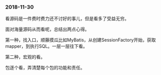 ### 2018-11-30

看源码是一件费时费力还不讨好的事儿，但是看多了受益无穷。

面对海量源码从而看呢，总结出两点心得。

第一种，找入口，顺藤摸瓜比如MyBatis，从创建SessionFactory开始，获取mapper，到执行SQL。一层一层往下看。

第二种，宏观的看。

包逐个看，弄清楚每个包的功能和责任。



